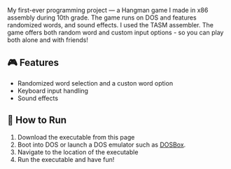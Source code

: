 My first-ever programming project — a Hangman game I made in x86 assembly during 10th grade.
The game runs on DOS and features randomized words, and sound effects.
I used the TASM assembler.
The game offers both random word and custom input options - so you can play both alone and with friends!  

## 🎮 Features

- Randomized word selection and a custon word option
- Keyboard input handling
- Sound effects

## 🚀 How to Run

1. Download the executable from this page
1. Boot into DOS or launch a DOS emulator such as [DOSBox](https://www.dosbox.com/).
2. Navigate to the location of the executable
3. Run the executable and have fun!

